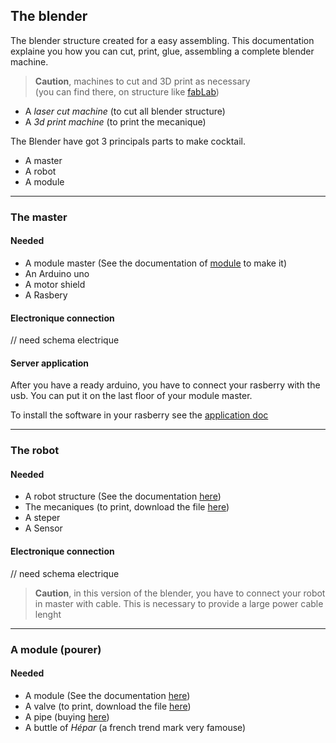 ## The blender

The blender structure created for a easy assembling. This documentation explaine you how you can cut, print, glue, assembling a complete blender machine.

> __Caution__, machines to cut and 3D print as necessary  
(you can find there, on structure like [fabLab](https://www.fablabs.io/))

* A _laser cut machine_ (to cut all blender structure)
* A _3d print machine_ (to print the mecanique)

The Blender have got 3 principals parts to make cocktail.

* A master
* A robot
* A module 

* * *

### The master

#### Needed

* A module master (See the documentation of [module](#/doc/en/module/) to make it)
* An Arduino uno
* A motor shield
* A Rasbery

#### Electronique connection

// need schema electrique

#### Server application

After you have a ready arduino, you have to connect your rasberry with the usb. You can put it on the last floor of your module master.

To install the software in your rasberry see the [application doc](#/doc/en/application)

* * *

### The robot

#### Needed

* A robot structure (See the documentation [here](#/doc/en/robot/))
* The mecaniques (to print, download the file [here]())
* A steper
* A Sensor

#### Electronique connection

// need schema electrique

> __Caution__, in this version of the blender, you have to connect your robot in master with cable. This is necessary to provide a large power cable lenght 

* * *

### A module (pourer)

#### Needed

* A module  (See the documentation [here](#/doc/en/module/))
* A valve (to print, download the file [here]())
* A pipe (buying [here]())
* A buttle of _Hépar_ (a french trend mark very famouse)







